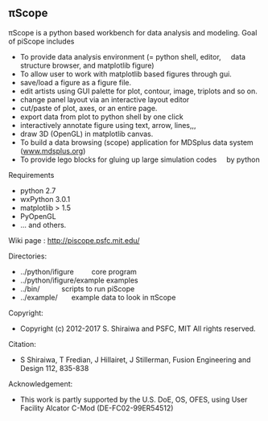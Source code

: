 ## &pi;Scope
&pi;Scope is a python based workbench for data analysis and modeling.
Goal of piScope includes

* To provide data analysis environment (= python shell, editor,
     data structure browser, and matplotlib figure)
* To allow user to work with matplotlib based figures through gui.
 * save/load a figure as a figure file.
 * edit artists using GUI palette for plot, contour, image, triplots and so on.
 * change panel layout via an interactive layout editor
 * cut/paste of plot, axes, or an entire page.
 * export data from plot to python shell by one click
 * interactively annotate figure using text, arrow, lines,,,
 * draw 3D (OpenGL) in matplotlib canvas.
* To build a data browsing (scope) application for MDSplus data system (www.mdsplus.org)
* To provide lego blocks for gluing up large simulation codes 
     by python
     
Requirements
*  python 2.7
*  wxPython 3.0.1
*  matplotlib > 1.5
*  PyOpenGL
*  ... and others.
  
Wiki page : http://piscope.psfc.mit.edu/

Directories:
*  ../python/ifigure         core program
*  ../python/ifigure/example examples
*  ../bin/           scripts to run piScope
*  ../example/       example data to look in &pi;Scope

Copyright: 
*  Copyright (c) 2012-2017 S. Shiraiwa and PSFC, MIT All rights reserved.

Citation: 
*  S Shiraiwa, T Fredian, J Hillairet, J Stillerman, Fusion Engineering and Design 112, 835-838

Acknowledgement:
*  This work is partly supported by the U.S. DoE, OS, OFES, using User Facility Alcator C-Mod (DE-FC02-99ER54512)
